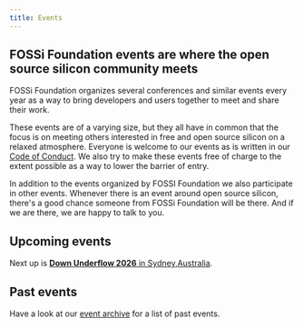 ```yaml
---
title: Events
---
```


## FOSSi Foundation events are where the open source silicon community meets

FOSSi Foundation organizes several conferences and similar events every year
as a way to bring developers and users together to meet and share their work.

These events are of a varying size, but they all have in common that the focus
is on meeting others interested in free and open source silicon on a relaxed
atmosphere. Everyone is welcome to our events as is written in our
[Code of Conduct](/code-of-conduct). We also try to make these events free
of charge to the extent possible as a way to lower the barrier of entry.

In addition to the events organized by FOSSI Foundation we also participate in
other events. Whenever there is an event around open source silicon, there's
a good chance someone from FOSSi Foundation will be there. And if we are there,
we are happy to talk to you.


## Upcoming events

Next up is [**Down Underflow 2026** in Sydney,Australia](/downunderflow/2026).

## Past events

Have a look at our [event archive](/events/archive) for a list of past events.
